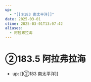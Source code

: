 ```yaml
---
up:
  - "[[②183 南太平洋]]"
date: 2025-03-01
ctime: 2025-03-01T13:07:42
aliases:
  - 阿拉弗拉海
---
```


# ②183.5 阿拉弗拉海

- up: [[②183 南太平洋]]
